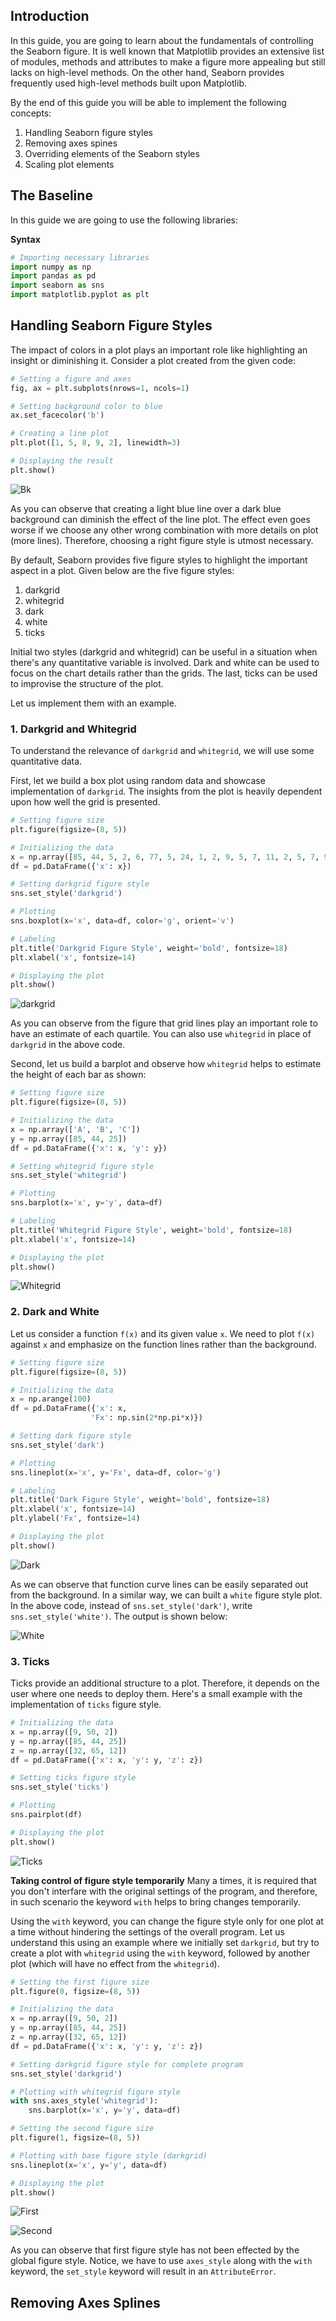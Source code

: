 ## Introduction
In this guide, you are going to learn about the fundamentals of controlling the Seaborn figure. It is well known that Matplotlib provides an extensive list of modules, methods and attributes to make a figure more appealing but still lacks on high-level methods. On the other hand, Seaborn provides frequently used high-level methods built upon Matplotlib.

By the end of this guide you will be able to implement the following concepts:


1. Handling Seaborn figure styles
2. Removing axes spines
3. Overriding elements of the Seaborn styles
4. Scaling plot elements

## The Baseline
In this guide we are going to use the following libraries:

**Syntax**


```python
# Importing necessary libraries
import numpy as np
import pandas as pd
import seaborn as sns
import matplotlib.pyplot as plt
```

## Handling Seaborn Figure Styles
The impact of colors in a plot plays an important role like highlighting an insight or diminishing it. Consider a plot created from the given code:


```python
# Setting a figure and axes
fig, ax = plt.subplots(nrows=1, ncols=1)

# Setting background color to blue
ax.set_facecolor('b')

# Creating a line plot
plt.plot([1, 5, 8, 9, 2], linewidth=3)

# Displaying the result
plt.show()
```

![Bk](https://i.imgur.com/BgeHwcz.png)

As you can observe that creating a light blue line over a dark blue background can diminish the effect of the line plot. The effect even goes worse if we choose any other wrong combination with more details on plot (more lines). Therefore, choosing a right figure style is utmost necessary.

By default, Seaborn provides five figure styles to highlight the important aspect in a plot. Given below are the five figure styles:

1. darkgrid 
2. whitegrid 
3. dark 
4. white 
5. ticks

Initial two styles (darkgrid and whitegrid) can be useful in a situation when there's any quantitative variable is involved. Dark and white can be used to focus on the chart details rather than the grids. The last, ticks can be used to improvise the structure of the plot.

Let us implement them with an example.

### 1. Darkgrid and Whitegrid
To understand the relevance of `darkgrid` and `whitegrid`, we will use some quantitative data.

First, let we build a box plot using random data and showcase implementation of `darkgrid`. The insights from the plot is heavily dependent upon how well the grid is presented.


```python
# Setting figure size
plt.figure(figsize=(8, 5))

# Initializing the data
x = np.array([85, 44, 5, 2, 6, 77, 5, 24, 1, 2, 9, 5, 7, 11, 2, 5, 7, 99, 56, 22, 25])
df = pd.DataFrame({'x': x})

# Setting darkgrid figure style
sns.set_style('darkgrid')

# Plotting
sns.boxplot(x='x', data=df, color='g', orient='v')

# Labeling
plt.title('Darkgrid Figure Style', weight='bold', fontsize=18)
plt.xlabel('x', fontsize=14)

# Displaying the plot
plt.show()
```

![darkgrid](https://i.imgur.com/KMsrGYN.png)

As you can observe from the figure that grid lines play an important role to have an estimate of each quartile. You can also use `whitegrid` in place of `darkgrid` in the above code.

Second, let us build a barplot and observe how `whitegrid` helps to estimate the height of each bar as shown:


```python
# Setting figure size
plt.figure(figsize=(8, 5))

# Initializing the data
x = np.array(['A', 'B', 'C'])
y = np.array([85, 44, 25])
df = pd.DataFrame({'x': x, 'y': y})

# Setting whitegrid figure style
sns.set_style('whitegrid')

# Plotting
sns.barplot(x='x', y='y', data=df)

# Labeling
plt.title('Whitegrid Figure Style', weight='bold', fontsize=18)
plt.xlabel('x', fontsize=14)

# Displaying the plot
plt.show()
```

![Whitegrid](https://i.imgur.com/yy1shgg.png)



### 2. Dark and White
Let us consider a function `f(x)` and its given value `x`. We need to plot `f(x)` against `x` and emphasize on the function lines rather than the background. 


```python
# Setting figure size
plt.figure(figsize=(8, 5))

# Initializing the data
x = np.arange(100)
df = pd.DataFrame({'x': x,
                  'Fx': np.sin(2*np.pi*x)})

# Setting dark figure style
sns.set_style('dark')

# Plotting
sns.lineplot(x='x', y='Fx', data=df, color='g')

# Labeling
plt.title('Dark Figure Style', weight='bold', fontsize=18)
plt.xlabel('x', fontsize=14)
plt.ylabel('Fx', fontsize=14)

# Displaying the plot
plt.show()
```

![Dark](https://i.imgur.com/jIRd84N.png)

As we can observe that function curve lines can be easily separated out from the background. 
In a similar way, we can built a `white` figure style plot. In the above code, instead of `sns.set_style('dark')`, write `sns.set_style('white')`. The output is shown below:

![White](https://i.imgur.com/3sQV9qa.png)

### 3. Ticks
Ticks provide an additional structure to a plot. Therefore, it depends on the user where one needs to deploy them. Here's a small example with the implementation of `ticks` figure style.


```python
# Initializing the data
x = np.array([9, 50, 2])
y = np.array([85, 44, 25])
z = np.array([32, 65, 12])
df = pd.DataFrame({'x': x, 'y': y, 'z': z})

# Setting ticks figure style
sns.set_style('ticks')

# Plotting
sns.pairplot(df)

# Displaying the plot
plt.show()
```

![Ticks](https://i.imgur.com/NP3Inu4.png)

**Taking control of figure style temporarily**
Many a times, it is required that you don't interfare with the original settings of the program, and therefore, in such scenario the keyword `with` helps to bring changes temporarily.

Using the `with` keyword, you can change the figure style only for one plot at a time without hindering the settings of the overall program. Let us understand this using an example where we initially set `darkgrid`, but try to create a plot with `whitegrid` using the `with` keyword, followed by another plot (which will have no effect from the `whitegrid`).


```python
# Setting the first figure size
plt.figure(0, figsize=(8, 5))

# Initializing the data
x = np.array([9, 50, 2])
y = np.array([85, 44, 25])
z = np.array([32, 65, 12])
df = pd.DataFrame({'x': x, 'y': y, 'z': z})

# Setting darkgrid figure style for complete program
sns.set_style('darkgrid')

# Plotting with whitegrid figure style
with sns.axes_style('whitegrid'):
    sns.barplot(x='x', y='y', data=df)

# Setting the second figure size
plt.figure(1, figsize=(8, 5))

# Plotting with base figure style (darkgrid) 
sns.lineplot(x='x', y='y', data=df)

# Displaying the plot
plt.show()
```

![First](https://i.imgur.com/PLRtmJl.png)

![Second](https://i.imgur.com/xIpDOm6.png)

As you can observe that first figure style has not been effected by the global figure style. Notice, we have to use `axes_style` along with the `with` keyword, the `set_style` keyword will result in an `AttributeError`.

## Removing Axes Splines
